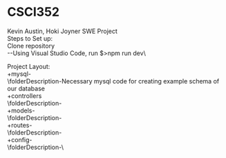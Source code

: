 # CSCI352
Kevin Austin, Hoki Joyner SWE Project \
Steps to Set up:\
  Clone repository\
    --Using Visual Studio Code, run $>npm run dev\

Project Layout:\
+mysql-\
  \folderDescription-Necessary mysql code for creating example schema of our database\
+controllers\
  \folderDescription-\
+models-\
  \folderDescription-\
+routes-\
  \folderDescription-\
+config-\
  \folderDescription-\
